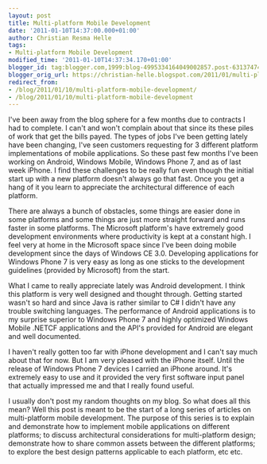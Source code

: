 ```yaml
---
layout: post
title: Multi-platform Mobile Development
date: '2011-01-10T14:37:00.000+01:00'
author: Christian Resma Helle
tags:
- Multi-platform Mobile Development
modified_time: '2011-01-10T14:37:34.170+01:00'
blogger_id: tag:blogger.com,1999:blog-4995334164049002857.post-6313747424614316363
blogger_orig_url: https://christian-helle.blogspot.com/2011/01/multi-platform-mobile-development.html
redirect_from:
- /blog/2011/01/10/multi-platform-mobile-development/
- /blog/2011/01/10/multi-platform-mobile-development
---
```


I've been away from the blog sphere for a few months due to contracts I had to complete. I can't and won't complain about that since its these piles of work that get the bills payed. The types of jobs I've been getting lately have been changing, I've seen customers requesting for 3 different platform implementations of mobile applications. So these past few months I've been working on Android, Windows Mobile, Windows Phone 7, and as of last week iPhone. I find these challenges to be really fun even though the initial start up with a new platform doesn't always go that fast. Once you get a hang of it you learn to appreciate the architectural difference of each platform.

There are always a bunch of obstacles, some things are easier done in some platforms and some things are just more straight forward and runs faster in some platforms. The Microsoft platform's have extremely good development environments where productivity is kept at a constant high. I feel very at home in the Microsoft space since I've been doing mobile development since the days of Windows CE 3.0. Developing applications for Windows Phone 7 is very easy as long as one sticks to the development guidelines (provided by Microsoft) from the start.

What I came to really appreciate lately was Android development. I think this platform is very well designed and thought through. Getting started wasn't so hard and since Java is rather similar to C# I didn't have any trouble switching languages. The performance of Android applications is to my surprise superior to Windows Phone 7 and highly optimized Windows Mobile .NETCF applications and the API's provided for Android are elegant and well documented.

I haven't really gotten too far with iPhone development and I can't say much about that for now. But I am very pleased with the iPhone itself. Until the release of Windows Phone 7 devices I carried an iPhone around. It's extremely easy to use and it provided the very first software input panel that actually impressed me and that I really found useful.

I usually don't post my random thoughts on my blog. So what does all this mean? Well this post is meant to be the start of a long series of articles on multi-platform mobile development. The purpose of this series is to explain and demonstrate how to implement mobile applications on different platforms; to discuss architectural considerations for multi-platform design; demonstrate how to share common assets between the different platforms; to explore the best design patterns applicable to each platform,  etc etc.